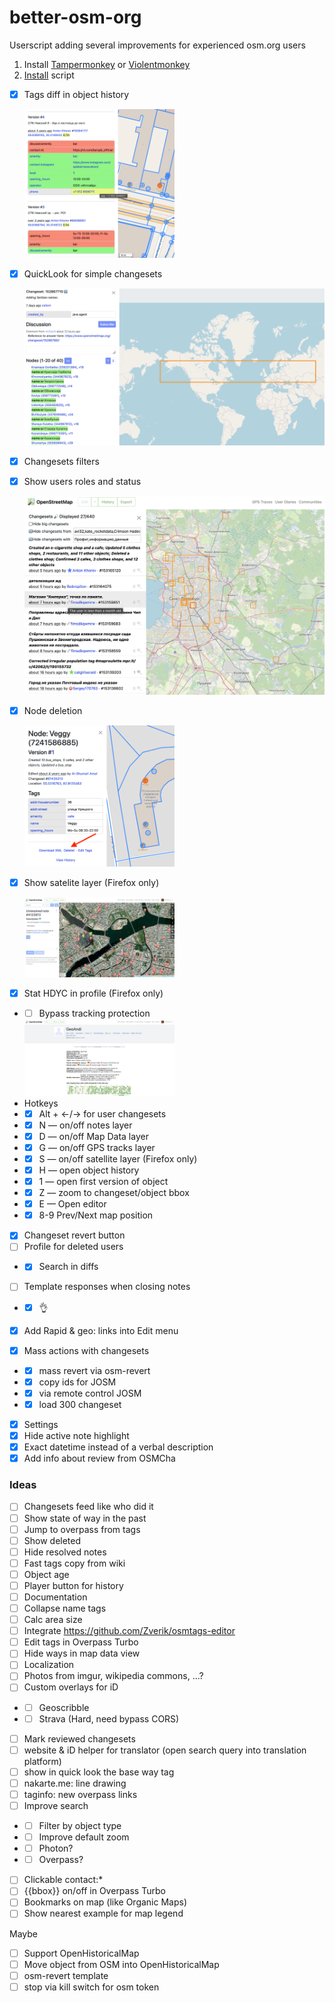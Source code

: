 # better-osm-org

Userscript adding several improvements for experienced osm.org users

1. Install [Tampermonkey](https://www.tampermonkey.net) or [Violentmonkey](https://violentmonkey.github.io/)
2. [Install](https://raw.githubusercontent.com/deevroman/better-osm-org/master/better-osm-org.user.js) script

- [x] Tags diff in object history

  <img src="img/diff.png" width="50%">

- [x] QuickLook for simple changesets

  <img src="img/changeset-quickview.png">


- [x] Changesets filters
- [x] Show users roles and status

  <img src="img/changesets-filter.png">


- [x] Node deletion

    <img src="img/delete.png" width="50%">
    
  
- [x] Show satelite layer (Firefox only)
    
  <img src="img/notes-sat.jpg" width="50%">

- [x] Stat HDYC in profile (Firefox only)
- + [ ] Bypass tracking protection

  <img src="img/hdyc.jpg" width="50%">
- Hotkeys
- + [x] Alt + ←/→ for user changesets
- + [x] N — on/off notes layer 
- + [x] D — on/off Map Data layer 
- + [x] G — on/off GPS tracks layer 
- + [x] S — on/off satellite layer (Firefox only)
- + [x] H — open object history
- + [x] 1 — open first version of object
- + [x] Z — zoom to changeset/object bbox
- + [x] E — Open editor
- + [x] 8-9 Prev/Next map position 
- [x] Changeset revert button
- [ ] Profile for deleted users
- + [x] Search in diffs
- [ ] Template responses when closing notes
- + [x] 👌
+ [x] Add Rapid & geo: links into Edit menu
- [x] Mass actions with changesets
- + [x] mass revert via osm-revert
- + [x] copy ids for JOSM
- + [x] via remote control JOSM
- + [x] load 300 changeset 
- [x] Settings
- [x] Hide active note highlight
- [x] Exact datetime instead of a verbal description
- [x] Add info about review from OSMCha

### Ideas
- [ ] Changesets feed like who did it
- [ ] Show state of way in the past
- [ ] Jump to overpass from tags
- [ ] Show deleted
- [ ] Hide resolved notes
- [ ] Fast tags copy from wiki
- [ ] Object age
- [ ] Player button for history
- [ ] Documentation
- [ ] Collapse name tags
- [ ] Calc area size
- [ ] Integrate https://github.com/Zverik/osmtags-editor
- [ ] Edit tags in Overpass Turbo
- [ ] Hide ways in map data view
- [ ] Localization
- [ ] Photos from imgur, wikipedia commons, ...?
- [ ] Custom overlays for iD
- + [ ] Geoscribble
- + [ ] Strava (Hard, need bypass CORS)
- [ ] Mark reviewed changesets
- [ ] website & iD helper for translator (open search query into translation platform)
- [ ] show in quick look the base way tag
- [ ] nakarte.me: line drawing
- [ ] taginfo: new overpass links
- [ ] Improve search
- + [ ] Filter by object type
- + [ ] Improve default zoom
- + [ ] Photon?
- + [ ] Overpass?
- [ ] Clickable contact:* 
- [ ] {{bbox}} on/off in Overpass Turbo
- [ ] Bookmarks on map (like Organic Maps)
- [ ] Show nearest example for map legend 

Maybe
- [ ] Support OpenHistoricalMap
- [ ] Move object from OSM into OpenHistoricalMap 
- [ ] osm-revert template
- [ ] stop via kill switch for osm token
